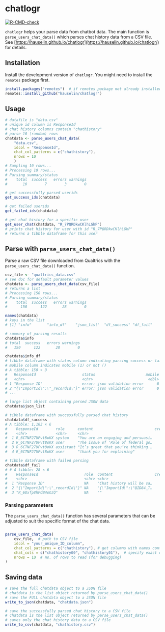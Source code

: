 
<!-- README.md is generated from README.Rmd. Please edit that file -->

# chatlogr

<!-- badges: start -->

[![R-CMD-check](https://github.com/hauselin/chatlogr/actions/workflows/R-CMD-check.yaml/badge.svg)](https://github.com/hauselin/chatlogr/actions/workflows/R-CMD-check.yaml)
<!-- badges: end -->

`chatlogr` helps your parse data from chatbot data. The main function is
`parse_users_chat_data()` which parses chat history data from a CSV
file. See
[https://hauselin.github.io/chatlogr](https://hauselin.github.io/chatlogr/)
for details.

## Installation

Install the development version of `chatlogr`. You might need to install
the `remotes` package first.

``` r
install.packages("remotes")  # if remotes package not already installed
remotes::install_github("hauselin/chatlogr")
```

## Usage

``` r
# datafile is "data.csv"
# unique id column is ResponseId
# chat history columns contain "chathistory"
# parse 10 (random) rows
chatdata <- parse_users_chat_data(
    "data.csv", 
    idcol = "ResponseId", 
    chat_col_patterns = c("chathistory"), 
    nrows = 10
    )
# Sampling 10 rows...                                                                      
# Processing 10 rows...
# Parsing summary/status
#    total  success   errors warnings 
#       10        7        3        0 

# get successfully parsed userids
get_success_ids(chatdata)

# get failed userids
get_failed_ids(chatdata)

# get chat history for a specific user
get_user_chat(chatdata, "R_7PQRDkwCKlhLGhP")
# prints chat history for user with id "R_7PQRDkwCKlhLGhP"
# returns a tibble dataframe for this user
```

## Parse with `parse_users_chat_data()`

Parse a raw CSV file downloaded from Qualtrics with the
`parse_users_chat_data()` function.

``` r
csv_file <- "qualtrics_data.csv"
# see doc for default parameter values
chatdata <- parse_users_chat_data(csv_file) 
# returns a list
# Processing 150 rows...                                                                   
# Parsing summary/status
#    total  success   errors warnings 
#      150      122       28        0 

names(chatdata)
# keys in the list
# [1] "info"       "info_df"    "json_list"  "df_success" "df_fail"   

# summary of parsing results
chatdata$info
# total  success   errors warnings 
#   150      122       28        0 

chatdata$info_df
# tibble dataframe with status column indicating parsing success or failure
# mobile column indicates mobile (1) or not ()
# A tibble: 150 × 3
#   ResponseId                     status                       mobile
#   <chr>                          <chr>                         <dbl>
# 1 "Response ID"                  error: json validation error      0
# 2 "{\"ImportId\":\"_recordId\"}" error: json validation error      0
# ...

# large list object containing parsed JSON data
chatdata$json_list  

# tibble dataframe with successfully parsed chat history
chatdata$df_success  
# A tibble: 1,103 × 6
#    ResponseId        role      content                            createdAt    id n_words
#    <chr>             <chr>     <chr>                                  <dbl> <int>   <int>
#  1 R_6CTNF27UPvt8oKX system    "You are an engaging and persuasi…      0        0     344
#  2 R_6CTNF27UPvt8oKX user      "The issue of 'Role of federal go…      0.1      1      95
#  3 R_6CTNF27UPvt8oKX assistant "It’s great that you’re thinking …      1.99     2     477
#  4 R_6CTNF27UPvt8oKX user      "thank you for explaining"             42.9      3       4

# tibble dataframe with failed parsing
chatdata$df_fail 
# # A tibble: 28 × 6
#    ResponseId                     role  content                   createdAt    id n_words
#    <chr>                          <chr> <chr>                         <dbl> <int>   <int>
#  1 "Response ID"                  NA    "Chat history will be sa…        NA    NA     315
#  2 "{\"ImportId\":\"_recordId\"}" NA    "{\"ImportId\":\"QID84_T…        NA    NA      10
#  3 "R_6Oxfp8hPdB4oOJQ"            NA    ""                               NA    NA       0
```

### Parsing parameters

The `parse_users_chat_data()` function has several parameters that can
be adjusted to suit the specific format of the chat data.

``` r

parse_users_chat_data(
    csv_file,  # path to CSV file
    idcol = "your_unique_ID_column", 
    chat_col_patterns = c("chathistory"), # get columns with names containing this pattern
    chat_cols = c("chathistory00", "chathistory01"),  # specify exact column names to parse
    nrows = 10  # no. of rows to read (for debugging)
)
```

## Saving data

``` r
# save the full chatdata object to a JSON file
# chatdata is the list object returned by parse_users_chat_data()
# save the FULL chatdata object to a JSON file
write_to_json(chatdata, "chatdata.json")

# save the successfully parsed chat history to a CSV file
# chatdata is the list object returned by parse_users_chat_data()
# saves only the chat history data to a CSV file
write_to_csv(chatdata, "chathistory.csv")
```
